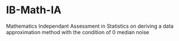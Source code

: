 # IB-Math-IA
Mathematics Independant Assessment in Statistics on deriving a data approximation method with the condition of 0 median noise

